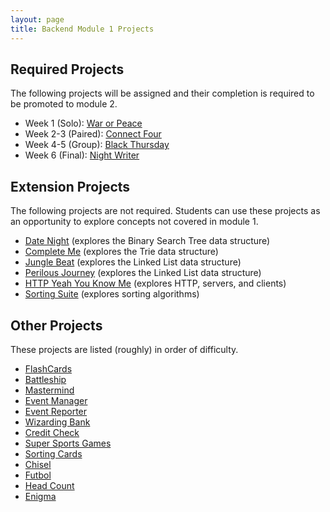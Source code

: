 ```yaml
---
layout: page
title: Backend Module 1 Projects
---
```


## Required Projects

The following projects will be assigned and their completion is required to be promoted to module 2.

* Week 1 (Solo): [War or Peace](./war_or_peace)
* Week 2-3 (Paired): [Connect Four](./connect_four)
* Week 4-5 (Group): [Black Thursday](./black_thursday)
* Week 6 (Final): [Night Writer](./night_writer)

## Extension Projects

The following projects are not required. Students can use these projects as an opportunity to explore concepts not covered in module 1.

* [Date Night](./date_night) (explores the Binary Search Tree data structure)
* [Complete Me](./complete_me) (explores the Trie data structure)
* [Jungle Beat](./jungle_beat) (explores the Linked List data structure)
* [Perilous Journey](./perilous_journey) (explores the Linked List data structure)
* [HTTP Yeah You Know Me](./http_yeah_you_know_me) (explores HTTP, servers, and clients)
* [Sorting Suite](./sorting_suite) (explores sorting algorithms)

## Other Projects

These projects are listed (roughly) in order of difficulty.

* [FlashCards](./flashcards)
* [Battleship](./battleship)
* [Mastermind](./mastermind)
* [Event Manager](./eventmanager)
* [Event Reporter](./event_reporter)
* [Wizarding Bank](./wizarding_bank)
* [Credit Check](./credit_check)
* [Super Sports Games](./super_sports_games)
* [Sorting Cards](./sorting_cards)
* [Chisel](./chisel)
* [Futbol](./futbol)
* [Head Count](./headcount)
* [Enigma](./enigma)

<!--
Projects in Use:
  * [Connect Four](./connect_four)
  * [Event Manager](./eventmanager)
  * [Black Thursday](./black_thursday)
  * [Night Writer](./night_writer)
-->
